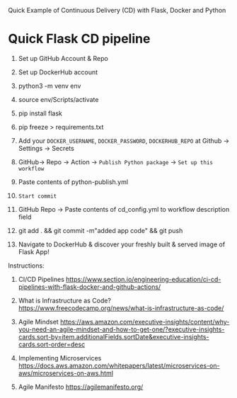Quick Example of Continuous Delivery (CD) with Flask, Docker and Python

# Quick Flask CD pipeline

1. Set up GitHub Account & Repo

2. Set up DockerHub account

3. python3 -m venv env

4. source env/Scripts/activate

5. pip install flask

6. pip freeze > requirements.txt

7. Add your `DOCKER_USERNAME`, `DOCKER_PASSWORD`, `DOCKERHUB_REPO` at Github -> Settings -> Secrets

8. GitHub-> Repo -> Action -> `Publish Python package` -> `Set up this workflow`

9. Paste contents of python-publish.yml

10. `Start commit`

11. GitHub Repo -> Paste contents of cd_config.yml to workflow description field

12. git add . && git commit -m"added app code" && git push

13. Navigate to DockerHub & discover your freshly built & served image of Flask App!

Instructions:

1. CI/CD Pipelines
<https://www.section.io/engineering-education/ci-cd-pipelines-with-flask-docker-and-github-actions/>

2. What is Infrastructure as Code?
<https://www.freecodecamp.org/news/what-is-infrastructure-as-code/>

3. Agile Mindset
<https://aws.amazon.com/executive-insights/content/why-you-need-an-agile-mindset-and-how-to-get-one/?executive-insights-cards.sort-by=item.additionalFields.sortDate&executive-insights-cards.sort-order=desc>

4. Implementing Microservices
<https://docs.aws.amazon.com/whitepapers/latest/microservices-on-aws/microservices-on-aws.html>

5. Agile Manifesto
<https://agilemanifesto.org/>
